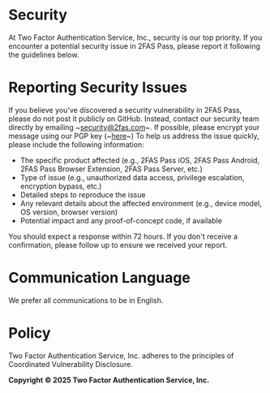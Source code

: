 # Security
At Two Factor Authentication Service, Inc., security is our top priority. If you encounter a potential security issue in 2FAS Pass, please report it following the guidelines below.
# Reporting Security Issues
If you believe you've discovered a security vulnerability in 2FAS Pass, please do not post it publicly on GitHub. Instead, contact our security team directly by emailing ~[security@2fas.com](mailto:security@2fas.com)~. If possible, please encrypt your message using our PGP key (~[here](https://keys.openpgp.org/search?q=security%402fas.com)~)
To help us address the issue quickly, please include the following information:
* The specific product affected (e.g., 2FAS Pass iOS, 2FAS Pass Android, 2FAS Pass Browser Extension, 2FAS Pass Server, etc.)
* Type of issue (e.g., unauthorized data access, privilege escalation, encryption bypass, etc.)
* Detailed steps to reproduce the issue
* Any relevant details about the affected environment (e.g., device model, OS version, browser version)
* Potential impact and any proof-of-concept code, if available

You should expect a response within 72 hours.
If you don't receive a confirmation, please follow up to ensure we received your report.
# Communication Language
We prefer all communications to be in English.
# Policy
Two Factor Authentication Service, Inc. adheres to the principles of Coordinated Vulnerability Disclosure.

**Copyright © 2025 Two Factor Authentication Service, Inc.**
